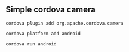 ## Simple cordova camera


`cordova plugin add org.apache.cordova.camera`

`cordova platform add android`

`cordova run android`
